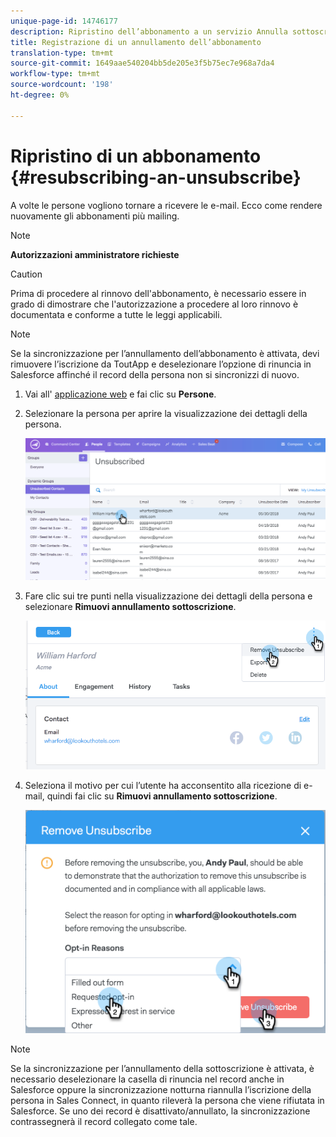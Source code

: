 ```yaml
---
unique-page-id: 14746177
description: Ripristino dell’abbonamento a un servizio Annulla sottoscrizione - Documenti Marketo - Documentazione del prodotto
title: Registrazione di un annullamento dell’abbonamento
translation-type: tm+mt
source-git-commit: 1649aae540204bb5de205e3f5b75ec7e968a7da4
workflow-type: tm+mt
source-wordcount: '198'
ht-degree: 0%

---
```



# Ripristino di un abbonamento {#resubscribing-an-unsubscribe}

A volte le persone vogliono tornare a ricevere le e-mail. Ecco come rendere nuovamente gli abbonamenti più mailing.

>[!NOTE]
>
>**Autorizzazioni amministratore richieste**

>[!CAUTION]
>
>Prima di procedere al rinnovo dell&#39;abbonamento, è necessario essere in grado di dimostrare che l&#39;autorizzazione a procedere al loro rinnovo è documentata e conforme a tutte le leggi applicabili.

>[!NOTE]
>
>Se la sincronizzazione per l’annullamento dell’abbonamento è attivata, devi rimuovere l’iscrizione da ToutApp e deselezionare l’opzione di rinuncia in Salesforce affinché il record della persona non si sincronizzi di nuovo.

1. Vai all&#39; [applicazione web](https://toutapp.com/login) e fai clic su **Persone**.

1. Selezionare la persona per aprire la visualizzazione dei dettagli della persona.

   ![](assets/two.png)

1. Fare clic sui tre punti nella visualizzazione dei dettagli della persona e selezionare **Rimuovi annullamento sottoscrizione**.

   ![](assets/three.png)

1. Seleziona il motivo per cui l’utente ha acconsentito alla ricezione di e-mail, quindi fai clic su **Rimuovi annullamento sottoscrizione**.

   ![](assets/four.png)

>[!NOTE]
>
>Se la sincronizzazione per l’annullamento della sottoscrizione è attivata, è necessario deselezionare la casella di rinuncia nel record anche in Salesforce oppure la sincronizzazione notturna riannulla l’iscrizione della persona in Sales Connect, in quanto rileverà la persona che viene rifiutata in Salesforce. Se uno dei record è disattivato/annullato, la sincronizzazione contrassegnerà il record collegato come tale.
